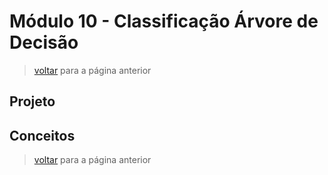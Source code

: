 <!-- markdownlint-disable MD033 -->

# Módulo 10 - Classificação Árvore de Decisão

> [voltar](./notes.md) para a página anterior

## Projeto

## Conceitos

> [voltar](./notes.md) para a página anterior
